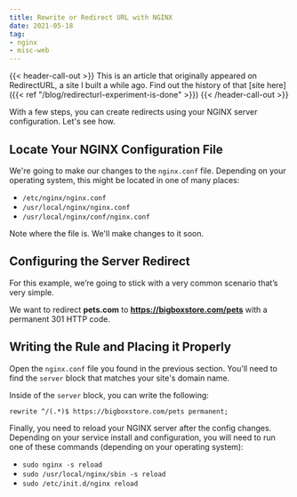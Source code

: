 ```yaml
---
title: Rewrite or Redirect URL with NGINX
date: 2021-05-18
tag:
- nginx
- misc-web
---
```

{{< header-call-out >}}
This is an article that originally appeared on RedirectURL, a site I built a while ago.  Find out the history of that [site here]({{< ref "/blog/redirecturl-experiment-is-done" >}})
{{< /header-call-out >}}

With a few steps, you can create redirects using your NGINX server configuration. Let's see how.

<!--more-->

## Locate Your NGINX Configuration File

We're going to make our changes to the `nginx.conf` file. Depending on your operating system, this might be located in one of many places:

* `/etc/nginx/nginx.conf`
* `/usr/local/nginx/nginx.conf`
* `/usr/local/nginx/conf/nginx.conf`

Note where the file is. We'll make changes to it soon.

## Configuring the Server Redirect

For this example, we’re going to stick with a very common scenario that’s very simple.

We want to redirect **pets.com** to **https://bigboxstore.com/pets**  with a permanent 301 HTTP code.

## Writing the Rule and Placing it Properly

Open the `nginx.conf` file you found in the previous section. You'll need to find the `server` block that matches your site's domain name.

Inside of the `server` block, you can write the following:

`rewrite ^/(.*)$ https://bigboxstore.com/pets permanent;`

Finally, you need to reload your NGINX server after the config changes. Depending on your service install and configuration, you will need to run one of these commands (depending on your operating system):

* `sudo nginx -s reload`
* `sudo /usr/local/nginx/sbin -s reload`
* `sudo /etc/init.d/nginx reload`
